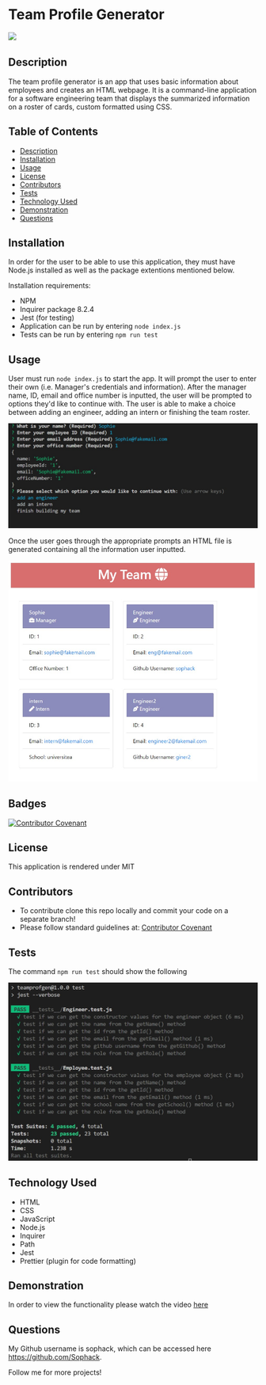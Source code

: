 # Team Profile Generator
![](https://img.shields.io/badge/License-MIT-yellowgreen)


## Description
The team profile generator is an app that uses basic information about employees and creates an HTML webpage. It is a command-line application for a software engineering team that displays the summarized information on a roster of cards, custom formatted using CSS. 


## Table of Contents
- [Description](#description)
- [Installation](#installation)
- [Usage](#usage)
- [License](#license)
- [Contributors](#contributors)
- [Tests](#tests)
- [Technology Used](#technology-used)
- [Demonstration](#demonstration)
- [Questions](#questions)

## Installation

In order for the user to be able to use this application, they must have Node.js installed as well as the package extentions mentioned below. 

Installation requirements: 
- NPM 
- Inquirer package 8.2.4
- Jest (for testing)
- Application can be run by entering ```node index.js``` 
- Tests can be run by entering ```npm run test``` 


## Usage

User must run ```node index.js``` to start the app. It will prompt the user to enter their own (i.e. Manager's credentials and information). After the manager name, ID, email and office number is inputted, the user will be prompted to options they'd like to continue with. The user is able to make a choice between adding an engineer, adding an intern or finishing the team roster.  

![alt text](/manager_cred.jpg)

Once the user goes through the appropriate prompts an HTML file is generated containing all the information user inputted. 

![alt text](/HTMLpage.jpg)


## Badges

[![Contributor Covenant](https://img.shields.io/badge/Contributor%20Covenant-2.1-4baaaa.svg)](code_of_conduct.md)

## License
This application is rendered under MIT

## Contributors
* To contribute clone this repo locally and commit your code on a separate branch!
* Please follow standard guidelines at: [Contributor Covenant](https://www.contributor-covenant.org/) 

## Tests
The command ```npm run test``` should show the following 

![alt text](/passed_tests.jpg)

## Technology Used
- HTML
- CSS
- JavaScript
- Node.js
- Inquirer
- Path
- Jest
- Prettier (plugin for code formatting) 

## Demonstration
In order to view the functionality please watch the video [here](https://github.com/Sophack/TeamProfileGenerator/tree/main/videoFunctionality)

## Questions

My Github username is sophack, which can be accessed here https://github.com/Sophack.

Follow me for more projects!
  
